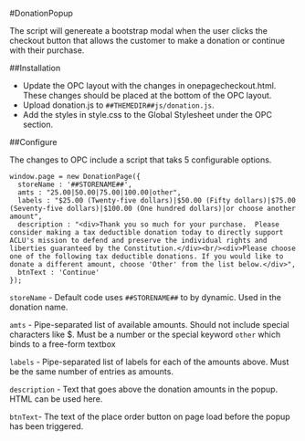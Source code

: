 #DonationPopup

The script will genereate a bootstrap modal when the user clicks the checkout button that allows the customer to make a donation or continue with their purchase.

##Installation

- Update the OPC layout with the changes in onepagecheckout.html. These changes should be placed at the bottom of the OPC layout.
- Upload donation.js to `##THEMEDIR##js/donation.js`.
- Add the styles in style.css to the Global Stylesheet under the OPC section.


##Configure

The changes to OPC include a script that taks 5 configurable options.


```
window.page = new DonationPage({
  storeName : '##STORENAME##',
  amts : "25.00|50.00|75.00|100.00|other",
  labels : "$25.00 (Twenty-five dollars)|$50.00 (Fifty dollars)|$75.00 (Seventy-five dollars)|$100.00 (One hundred dollars)|or choose another amount",
  description : "<div>Thank you so much for your purchase.  Please consider making a tax deductible donation today to directly support ACLU's mission to defend and preserve the individual rights and liberties guaranteed by the Constitution.</div><br/><div>Please choose one of the following tax deductible donations. If you would like to donate a different amount, choose 'Other' from the list below.</div>",
  btnText : 'Continue'
});
```


`storeName` - Default code uses `##STORENAME##` to by dynamic. Used in the donation name.

`amts` - Pipe-separated list of available amounts. Should not include special characters like $. Must be a number or the special keyword `other` which binds to a free-form textbox

`labels` - Pipe-separated list of labels for each of the amounts above. Must be the same number of entries as amounts.

`description` - Text that goes above the donation amounts in the popup. HTML can be used here.

`btnText`- The text of the place order button on page load before the popup has been triggered.
